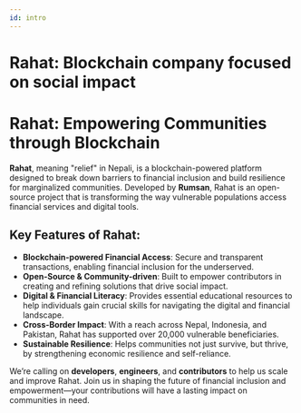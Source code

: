 ```yaml
---
id: intro
---
```


# Rahat: Blockchain company focused on social impact

# Rahat: Empowering Communities through Blockchain

**Rahat**, meaning "relief" in Nepali, is a blockchain-powered platform designed to break down barriers to financial inclusion and build resilience for marginalized communities. Developed by **Rumsan**, Rahat is an open-source project that is transforming the way vulnerable populations access financial services and digital tools.

## Key Features of Rahat:

- **Blockchain-powered Financial Access**: Secure and transparent transactions, enabling financial inclusion for the underserved.
- **Open-Source & Community-driven**: Built to empower contributors in creating and refining solutions that drive social impact.
- **Digital & Financial Literacy**: Provides essential educational resources to help individuals gain crucial skills for navigating the digital and financial landscape.
- **Cross-Border Impact**: With a reach across Nepal, Indonesia, and Pakistan, Rahat has supported over 20,000 vulnerable beneficiaries.
- **Sustainable Resilience**: Helps communities not just survive, but thrive, by strengthening economic resilience and self-reliance.

We’re calling on **developers**, **engineers**, and **contributors** to help us scale and improve Rahat. Join us in shaping the future of financial inclusion and empowerment—your contributions will have a lasting impact on communities in need.
